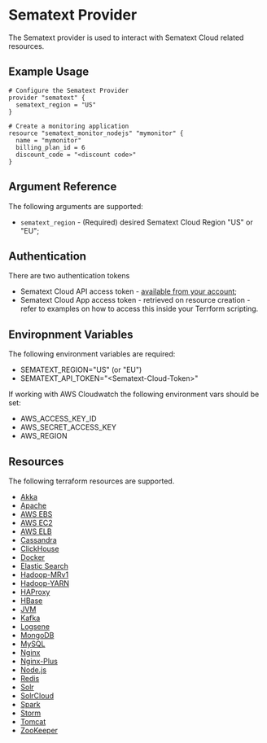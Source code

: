 # Sematext Provider

The Sematext provider is used to interact with Sematext Cloud related resources.


## Example Usage

```hcl
# Configure the Sematext Provider
provider "sematext" {
  sematext_region = "US"
}

# Create a monitoring application
resource "sematext_monitor_nodejs" "mymonitor" {
  name = "mymonitor"
  billing_plan_id = 6
  discount_code = "<discount code>"
}
```

## Argument Reference

The following arguments are supported:

* `sematext_region` - (Required) desired Sematext Cloud Region  "US" or "EU";


## Authentication

There are two authentication tokens

* Sematext Cloud API access token - [available from your account](https://apps.sematext.com/ui/account/api);
* Sematext Cloud App access token - retrieved on resource creation - refer to examples on how to access this inside your Terrform scripting.



## Enviropnment Variables

The following environment variables are required:

* SEMATEXT_REGION="US" (or "EU")
* SEMATEXT_API_TOKEN="&lt;Sematext-Cloud-Token&gt;"

If working with AWS Cloudwatch the following environment vars should be set:

* AWS_ACCESS_KEY_ID
* AWS_SECRET_ACCESS_KEY
* AWS_REGION


## Resources

The following terraform resources are supported.

* [Akka](./resources/sematext_monitor_akka.md)
* [Apache](./resources/sematext_monitor_apache.md)
* [AWS EBS](./resources/sematext_monitor_awsebs.md)
* [AWS EC2](./resources/sematext_monitor_awsec2.md)
* [AWS ELB](./resources/sematext_monitor_awselb.md)
* [Cassandra](./resources/sematext_monitor_cassandra.md)
* [ClickHouse](./resources/sematext_monitor_clickhouse.md)
* [Docker](./resources/sematext_monitor_docker.md)
* [Elastic Search](./resources/sematext_monitor_elasticsearch.md)
* [Hadoop-MRv1](./resources/sematext_monitor_hadoopmrv1.md)
* [Hadoop-YARN](./resources/sematext_monitor_hadoopyarn.md)
* [HAProxy](./resources/sematext_monitor_haproxy.md)
* [HBase](./resources/sematext_monitor_hbase.md)
* [JVM](./resources/sematext_monitor_jvm.md)
* [Kafka](./resources/sematext_monitor_kafka.md)
* [Logsene](./resources/sematext_monitor_logsene.md)
* [MongoDB](./resources/sematext_monitor_mongodb.md)
* [MySQL](./resources/sematext_monitor_mysql.md)
* [Nginx](./resources/sematext_monitor_nginx.md)
* [Nginx-Plus](./resources/sematext_monitor_nginxplus.md)
* [Node.js](./resources/sematext_monitor_nodejs.md)
* [Redis](./resources/sematext_monitor_redis.md)
* [Solr](./resources/sematext_monitor_solr.md)
* [SolrCloud](./resources/sematext_monitor_solrcloud.md)
* [Spark](./resources/sematext_monitor_spark.md)
* [Storm](./resources/sematext_monitor_storm.md)
* [Tomcat](./resources/sematext_monitor_tomcat.md)
* [ZooKeeper](./resources/sematext_monitor_zookeeper.md)
